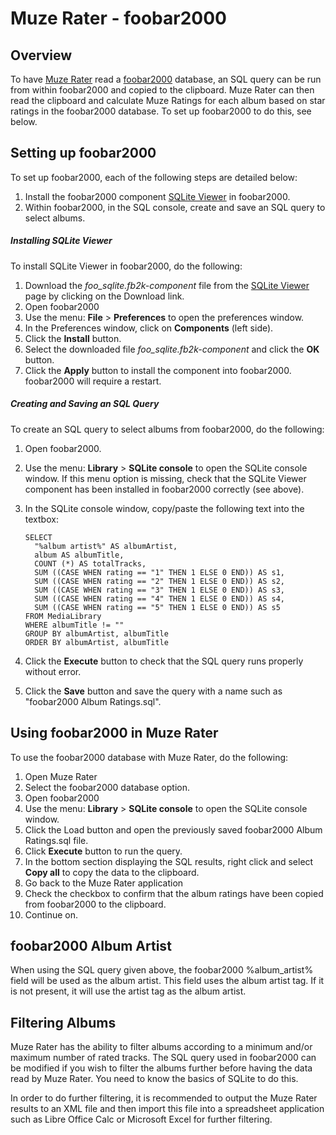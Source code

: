 # Muze Rater - foobar2000 

## Overview

To have <a href="https://github.com/Jalopy-Tech/Muze-Rating-Suite/blob/master/Muze-Rater.md">Muze Rater</a> read a <a href="https://www.foobar2000.org/">foobar2000</a> database, an SQL query can be run from within foobar2000 and copied to the clipboard. Muze Rater can then read the clipboard and calculate Muze Ratings for each album based on star ratings in the foobar2000 database.  To set up foobar2000 to do this, see below.

## Setting up foobar2000

To set up foobar2000, each of the following steps are detailed below:

1. Install the foobar2000 component <a href="https://www.foobar2000.org/components/view/foo_sqlite/">SQLite Viewer</a> in foobar2000.
2. Within foobar2000, in the SQL console, create and save an SQL query to select albums.

##### Installing SQLite Viewer

To install SQLite Viewer in foobar2000, do the following:

1. Download the *foo_sqlite.fb2k-component* file from the <a href="https://www.foobar2000.org/components/view/foo_sqlite/">SQLite Viewer</a> page by clicking on the Download link.
2. Open foobar2000
3. Use the menu: **File**  > **Preferences** to open the preferences window.
4. In the Preferences window, click on **Components** (left side).
5. Click the **Install** button.
6. Select the downloaded file *foo_sqlite.fb2k-component* and click the **OK** button.
7. Click the **Apply** button to install the component into foobar2000. foobar2000 will require a restart.

##### Creating and Saving an SQL Query 

To create an SQL query to select albums from foobar2000, do the following:

1. Open foobar2000.

2. Use the menu: **Library**  > **SQLite console** to open the SQLite console window. If this menu option is missing, check that the SQLite Viewer component has been installed in foobar2000 correctly (see above).

3. In the SQLite console window, copy/paste the following text into the textbox:

   ```
   SELECT
     "%album artist%" AS albumArtist,
     album AS albumTitle,
     COUNT (*) AS totalTracks,
     SUM ((CASE WHEN rating == "1" THEN 1 ELSE 0 END)) AS s1,
     SUM ((CASE WHEN rating == "2" THEN 1 ELSE 0 END)) AS s2,
     SUM ((CASE WHEN rating == "3" THEN 1 ELSE 0 END)) AS s3,
     SUM ((CASE WHEN rating == "4" THEN 1 ELSE 0 END)) AS s4,
     SUM ((CASE WHEN rating == "5" THEN 1 ELSE 0 END)) AS s5
   FROM MediaLibrary
   WHERE albumTitle != ""
   GROUP BY albumArtist, albumTitle
   ORDER BY albumArtist, albumTitle
   ```

4. Click the **Execute** button to check that the SQL query runs properly without error.
5. Click the **Save** button and save the query with a name such as "foobar2000 Album Ratings.sql".

## Using foobar2000 in Muze Rater

To use the foobar2000 database with Muze Rater, do the following: 

1. Open Muze Rater
2. Select the foobar2000 database option.
3. Open foobar2000
4. Use the menu: **Library**  > **SQLite console** to open the SQLite console window.
5. Click the Load button and open the previously saved foobar2000 Album Ratings.sql file.
6. Click **Execute** button to run the query.
7. In the bottom section displaying the SQL results, right click and select **Copy all** to copy the data to the clipboard.
8. Go back to the Muze Rater application
9. Check the checkbox to confirm that the album ratings have been copied from foobar2000 to the clipboard.
10. Continue on.

## foobar2000 Album Artist

When using the SQL query given above, the foobar2000 %album_artist% field will be used as the album artist. This field uses the album artist tag. If it is not present, it will use the artist tag as the album artist.

## Filtering Albums

Muze Rater has the ability to filter albums according to a minimum and/or maximum number of rated tracks. The SQL query used in foobar2000 can be modified if you wish to filter the albums further before having the data read by Muze Rater. You need to know the basics of SQLite to do this.

In order to do further filtering, it is recommended to output the Muze Rater results to an XML file and then import this file into a spreadsheet application such as Libre Office Calc or Microsoft Excel for further filtering.